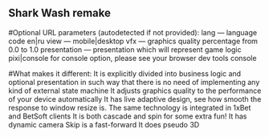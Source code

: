 ## Shark Wash remake

#Optional URL parameters (autodetected if not provided):
lang — language code en|ru
view — mobile|desktop
vfx — graphics quality percentage from 0.0 to 1.0
presentation — presentation which will represent game logic  pixi|console 
for console option, please see your browser dev tools console

#What makes it different:
It is explicitly divided into business logic and optional presentation in such way that there is no need of implementing any kind of external state machine
It adjusts graphics quality to the performance of your device automatically
It has live adaptive design, see how smooth the response to window resize is. The same technology is integrated in 1xBet and BetSoft clients
It is both cascade and spin for some extra fun!
It has dynamic camera
Skip is a fast-forward
It does pseudo 3D